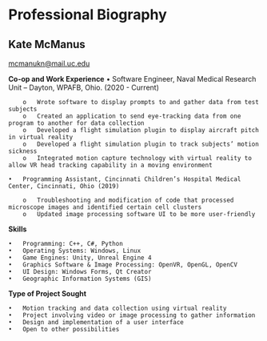 # Professional Biography

## Kate McManus
mcmanukn@mail.uc.edu

**Co-op and Work Experience**
    •	Software Engineer, Naval Medical Research Unit – Dayton, WPAFB, Ohio. (2020 - Current)
	
        o	Wrote software to display prompts to and gather data from test subjects
        o	Created an application to send eye-tracking data from one program to another for data collection
        o	Developed a flight simulation plugin to display aircraft pitch in virtual reality
        o	Developed a flight simulation plugin to track subjects’ motion sickness
        o	Integrated motion capture technology with virtual reality to allow VR head tracking capability in a moving environment

    •	Programming Assistant, Cincinnati Children’s Hospital Medical Center, Cincinnati, Ohio (2019)
	
        o	Troubleshooting and modification of code that processed microscope images and identified certain cell clusters
        o	Updated image processing software UI to be more user-friendly

**Skills**

    •	Programming: C++, C#, Python
    •	Operating Systems: Windows, Linux
    •	Game Engines: Unity, Unreal Engine 4
    •	Graphics Software & Image Processing: OpenVR, OpenGL, OpenCV
    •	UI Design: Windows Forms, Qt Creator
    •	Geographic Information Systems (GIS)

**Type of Project Sought**

    •	Motion tracking and data collection using virtual reality
    •	Project involving video or image processing to gather information
    •	Design and implementation of a user interface
    •	Open to other possibilities